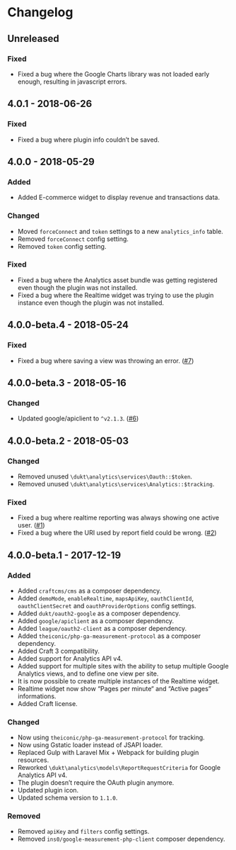 Changelog
=========

## Unreleased

### Fixed
- Fixed a bug where the Google Charts library was not loaded early enough, resulting in javascript errors.

## 4.0.1 - 2018-06-26

### Fixed
- Fixed a bug where plugin info couldn’t be saved.

## 4.0.0 - 2018-05-29

### Added
- Added E-commerce widget to display revenue and transactions data.

### Changed
- Moved `forceConnect` and `token` settings to a new `analytics_info` table.
- Removed `forceConnect` config setting.
- Removed `token` config setting.

### Fixed
- Fixed a bug where the Analytics asset bundle was getting registered even though the plugin was not installed.
- Fixed a bug where the Realtime widget was trying to use the plugin instance even though the plugin was not installed.

## 4.0.0-beta.4 - 2018-05-24

### Fixed
- Fixed a bug where saving a view was throwing an error. ([#7](https://github.com/dukt/analytics/issues/7))

## 4.0.0-beta.3 - 2018-05-16

### Changed
- Updated google/apiclient to `^v2.1.3`. ([#6](https://github.com/dukt/analytics/issues/6))

## 4.0.0-beta.2 - 2018-05-03

### Changed
- Removed unused `\dukt\analytics\services\Oauth::$token`.
- Removed unused `\dukt\analytics\services\Analytics::$tracking`.

### Fixed
- Fixed a bug where realtime reporting was always showing one active user. ([#1](https://github.com/dukt/analytics/issues/1))
- Fixed a bug where the URI used by report field could be wrong. ([#2](https://github.com/dukt/analytics/issues/2))

## 4.0.0-beta.1 - 2017-12-19

### Added
- Added `craftcms/cms` as a composer dependency.
- Added `demoMode`, `enableRealtime`, `mapsApiKey`, `oauthClientId`, `oauthClientSecret` and `oauthProviderOptions` config settings.
- Added `dukt/oauth2-google` as a composer dependency.
- Added `google/apiclient` as a composer dependency.
- Added `league/oauth2-client` as a composer dependency.
- Added `theiconic/php-ga-measurement-protocol` as a composer dependency.
- Added Craft 3 compatibility.
- Added support for Analytics API v4.
- Added support for multiple sites with the ability to setup multiple Google Analytics views, and to define one view per site.
- It is now possible to create multiple instances of the Realtime widget.
- Realtime widget now show “Pages per minute“ and “Active pages” informations.
- Added Craft license.

### Changed
- Now using `theiconic/php-ga-measurement-protocol` for tracking.
- Now using Gstatic loader instead of JSAPI loader.
- Replaced Gulp with Laravel Mix + Webpack for building plugin resources.
- Reworked `\dukt\analytics\models\ReportRequestCriteria` for Google Analytics API v4.
- The plugin doesn’t require the OAuth plugin anymore.
- Updated plugin icon.
- Updated schema version to `1.1.0`.

### Removed
- Removed `apiKey` and `filters` config settings.
- Removed `ins0/google-measurement-php-client` composer dependency.
